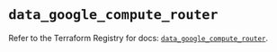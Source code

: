 # `data_google_compute_router`

Refer to the Terraform Registry for docs: [`data_google_compute_router`](https://registry.terraform.io/providers/hashicorp/google/6.6.0/docs/data-sources/compute_router).
